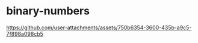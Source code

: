 # binary-numbers



https://github.com/user-attachments/assets/750b6354-3600-435b-a9c5-7f898a098cb5


